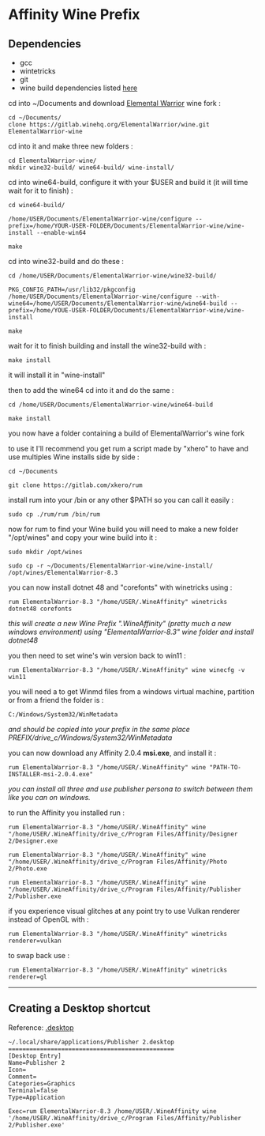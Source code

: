 # Affinity Wine Prefix 
## Dependencies
  * gcc
  * wintetricks
  * git
  * wine build dependencies listed [here](https://wiki.winehq.org/Building_Wine#Satisfying_Build_Dependencies)

 cd into ~/Documents and download [Elemental Warrior](https://forum.affinity.serif.com/index.php?/topic/166159-affinity-photo-running-on-linux-with-bottles/&do=findComment&comment=1059150]) wine fork :

``` 
cd ~/Documents/ 
clone https://gitlab.winehq.org/ElementalWarrior/wine.git ElementalWarrior-wine
```

cd into it and make three new folders :
```
cd ElementalWarrior-wine/
mkdir wine32-build/ wine64-build/ wine-install/
```

cd into wine64-build, configure it with your $USER and build it (it will time wait for it to finish) :

``` 
cd wine64-build/

/home/USER/Documents/ElementalWarrior-wine/configure --prefix=/home/YOUR-USER-FOLDER/Documents/ElementalWarrior-wine/wine-install --enable-win64

make
```

cd into wine32-build and do these :

``` 
cd /home/USER/Documents/ElementalWarrior-wine/wine32-build/

PKG_CONFIG_PATH=/usr/lib32/pkgconfig /home/USER/Documents/ElementalWarrior-wine/configure --with-wine64=/home/USER/Documents/ElementalWarrior-wine/wine64-build --prefix=/home/YOUE-USER-FOLDER/Documents/ElementalWarrior-wine/wine-install

make
```

wait for it to finish building and install the wine32-build with : 

```
make install
```
it will install it in "wine-install"

then to add the wine64 cd into it and do the same : 

``` 
cd /home/USER/Documents/ElementalWarrior-wine/wine64-build

make install
```

you now have a folder containing a build of ElementalWarrior's wine fork
 

to use it I'll recommend you get rum a script made by "xhero" to have and use multiples Wine installs side by side :
```
cd ~/Documents

git clone https://gitlab.com/xkero/rum
```
install rum into your /bin or any other $PATH so you can call it easily :
```
sudo cp ./rum/rum /bin/rum
```
now for rum to find your Wine build you will need to make a new folder "/opt/wines" and copy your wine build into it :
```
sudo mkdir /opt/wines

sudo cp -r ~/Documents/ElementalWarrior-wine/wine-install/ /opt/wines/ElementalWarrior-8.3
```

you can now install dotnet 48 and "corefonts" with winetricks using :
```
rum ElementalWarrior-8.3 "/home/USER/.WineAffinity" winetricks dotnet48 corefonts
```
*this will create a new Wine Prefix ".WineAffinity" (pretty much a new windows environment) using "ElementalWarrior-8.3" wine folder and install dotnet48*

you then need to set wine's win version back to win11 :
```
rum ElementalWarrior-8.3 "/home/USER/.WineAffinity" wine winecfg -v win11
```
 

you will need a to get Winmd files from a windows virtual machine, partition or from a friend
the folder is :
```
C:/Windows/System32/WinMetadata
```
*and should be copied into your prefix in the same place PREFIX/drive_c/Windows/System32/WinMetadata*


you can now download any Affinity 2.0.4 **msi.exe**, and install it :
```
rum ElementalWarrior-8.3 "/home/USER/.WineAffinity" wine "PATH-TO-INSTALLER-msi-2.0.4.exe"
```
*you can install all three and use publisher persona to switch between them like you can on windows.*


to run the Affinity you installed run :
```
rum ElementalWarrior-8.3 "/home/USER/.WineAffinity" wine "/home/USER/.WineAffinity/drive_c/Program Files/Affinity/Designer 2/Designer.exe

rum ElementalWarrior-8.3 "/home/USER/.WineAffinity" wine "/home/USER/.WineAffinity/drive_c/Program Files/Affinity/Photo 2/Photo.exe

rum ElementalWarrior-8.3 "/home/USER/.WineAffinity" wine "/home/USER/.WineAffinity/drive_c/Program Files/Affinity/Publisher 2/Publisher.exe
```

if you experience visual glitches at any point try to use Vulkan renderer instead of OpenGL with :
```
rum ElementalWarrior-8.3 "/home/USER/.WineAffinity" winetricks renderer=vulkan
```
to swap back use :
```
rum ElementalWarrior-8.3 "/home/USER/.WineAffinity" winetricks renderer=gl
```
---
## Creating a Desktop shortcut
Reference: [.desktop](https://wiki.archlinux.org/title/desktop_entries)
```
~/.local/share/applications/Publisher 2.desktop
===============================================
[Desktop Entry]
Name=Publisher 2
Icon=
Comment=
Categories=Graphics
Terminal=false
Type=Application

Exec=rum ElementalWarrior-8.3 /home/USER/.WineAffinity wine '/home/USER/.WineAffinity/drive_c/Program Files/Affinity/Publisher 2/Publisher.exe'
```